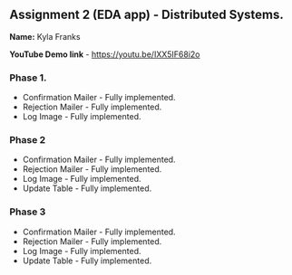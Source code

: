 ## Assignment 2 (EDA app) - Distributed Systems.

__Name:__ Kyla Franks

__YouTube Demo link__ - https://youtu.be/IXX5IF68i2o


### Phase 1.

+ Confirmation Mailer - Fully implemented.
+ Rejection Mailer - Fully implemented.
+ Log Image -  Fully implemented. 

### Phase 2

+ Confirmation Mailer -  Fully implemented.
+ Rejection Mailer - Fully implemented.
+ Log Image - Fully implemented.
+ Update Table -  Fully implemented.

### Phase 3

+ Confirmation Mailer - Fully implemented.
+ Rejection Mailer - Fully implemented.
+ Log Image -  Fully implemented. 
+ Update Table - Fully implemented.